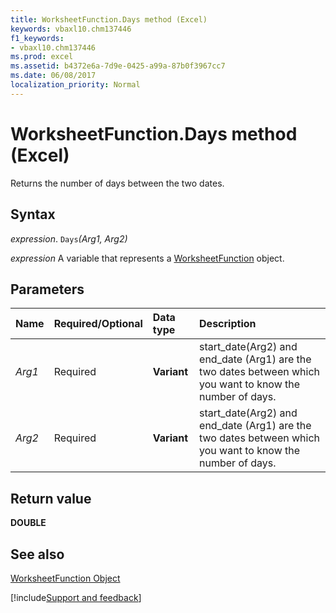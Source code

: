 ```yaml
---
title: WorksheetFunction.Days method (Excel)
keywords: vbaxl10.chm137446
f1_keywords:
- vbaxl10.chm137446
ms.prod: excel
ms.assetid: b4372e6a-7d9e-0425-a99a-87b0f3967cc7
ms.date: 06/08/2017
localization_priority: Normal
---
```



# WorksheetFunction.Days method (Excel)

Returns the number of days between the two dates.


## Syntax

_expression_. `Days`_(Arg1,_ _Arg2)_

_expression_ A variable that represents a [WorksheetFunction](Excel.WorksheetFunction.md) object.


## Parameters



|Name|Required/Optional|Data type|Description|
|:-----|:-----|:-----|:-----|
| _Arg1_|Required|**Variant**|start_date(Arg2) and end_date (Arg1) are the two dates between which you want to know the number of days.|
| _Arg2_|Required|**Variant**|start_date(Arg2) and end_date (Arg1) are the two dates between which you want to know the number of days.|

## Return value

 **DOUBLE**


## See also


[WorksheetFunction Object](Excel.WorksheetFunction.md)

[!include[Support and feedback](~/includes/feedback-boilerplate.md)]